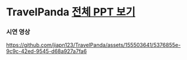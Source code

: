 # TravelPanda [전체 PPT 보기](https://www.canva.com/design/DAF6CARwbXQ/47l0bOPOKzV-j5d_wRhQhA/edit)

### 시연 영상
https://github.com/jiapn123/TravelPanda/assets/155503641/5376855e-9c9c-42ed-9545-d68a927a7fa6



